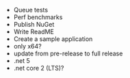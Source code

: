﻿- Queue tests
- Perf benchmarks
- Publish NuGet
- Write ReadME
- Create a sample application
- only x64?
- update from pre-release to full release
- .net 5
- .net core 2 (LTS)?